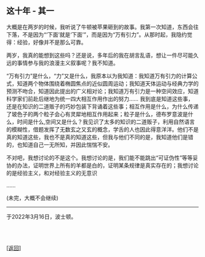 ## 这十年 - 其一

大概是在两岁的时候，我听说了牛顿被苹果砸到的故事。我第一次知道，东西会往下落，不是因为“‘下面’就是‘下面’”，而是因为“万有引力”。从那时起，我隐约觉得：经验，好像并不是那么可靠。

两岁，我真的能想到这些吗？还是说，多年后的我在胡言乱语，想让一件尽可能久远的事情参与我的浪漫主义叙事呢？我不知道。

“万有引力”是什么，“力”又是什么，我原本以为我知道：我知道万有引力的计算公式，知道两个物体围绕着椭圆焦点的近似圆周运动；我知道天体运动与经典力学的预测不吻合，知道因此提出的广义相对论；我知道万有引力是一种空间效应，知道科学家们前赴后继地为统一四大相互作用作出的努力…… 我到底是知道这些事，还是在知识的二道贩子的巧妙包装下背诵着这些事；相互作用是什么，为什么传递了玻色子的两个粒子会心有灵犀地相互作用起来；粒子是什么，德布罗意波是什么，时间是什么,空间又是什么？我见识了太多的知识的二道贩子，利用自然语言的模糊性，借题发挥了无数玄之又玄的概念，学舌的人也因此得意洋洋。他们不是真的知道这些，我也不是真的知道这些，但我与他们不同的是，我知道他们是错的，也知道自己一无所知，并因此惴惴不安。

不对吧，我想讨论的不是这个。我想讨论的是，我们能不能跳出“可证伪性”等等妥协的办法，证明世界上所有的羊都是白的，证明某条规律是真实存在的；我想讨论的是经验主义，和对经验主义的无意识

……

(未完，大概不会继续)

------

于2022年3月16日，波士顿。

<br>

<br>

[[返回]](../../../../sites/小作文们/这十年.md)
